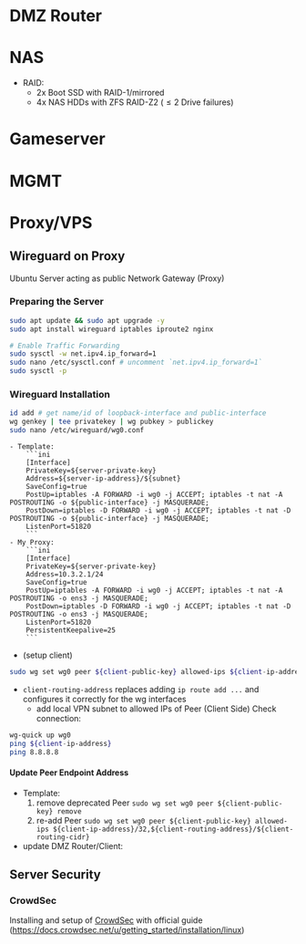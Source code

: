 # DMZ Router

# NAS
- RAID:
	- 2x Boot SSD with RAID-1/mirrored
	- 4x NAS HDDs with ZFS RAID-Z2 ($\leq 2$ Drive failures)
# Gameserver

# MGMT

# Proxy/VPS
## Wireguard on Proxy
Ubuntu Server acting as public Network Gateway (Proxy)
### Preparing the Server
```bash
sudo apt update && sudo apt upgrade -y
sudo apt install wireguard iptables iproute2 nginx

# Enable Traffic Forwarding
sudo sysctl -w net.ipv4.ip_forward=1 
sudo nano /etc/sysctl.conf # uncomment `net.ipv4.ip_forward=1`
sudo sysctl -p
```
### Wireguard Installation
```bash
id add # get name/id of loopback-interface and public-interface
wg genkey | tee privatekey | wg pubkey > publickey
sudo nano /etc/wireguard/wg0.conf
```
	- Template:
		```ini
		[Interface]
		PrivateKey=${server-private-key}
		Address=${server-ip-address}/${subnet}
		SaveConfig=true
		PostUp=iptables -A FORWARD -i wg0 -j ACCEPT; iptables -t nat -A POSTROUTING -o ${public-interface} -j MASQUERADE;
		PostDown=iptables -D FORWARD -i wg0 -j ACCEPT; iptables -t nat -D POSTROUTING -o ${public-interface} -j MASQUERADE;
		ListenPort=51820
		```
	- My Proxy:
		```ini
		[Interface]
		PrivateKey=${server-private-key}
		Address=10.3.2.1/24
		SaveConfig=true
		PostUp=iptables -A FORWARD -i wg0 -j ACCEPT; iptables -t nat -A POSTROUTING -o ens3 -j MASQUERADE;
		PostDown=iptables -D FORWARD -i wg0 -j ACCEPT; iptables -t nat -D POSTROUTING -o ens3 -j MASQUERADE;
		ListenPort=51820
		PersistentKeepalive=25
		```
- (setup client)
```bash
sudo wg set wg0 peer ${client-public-key} allowed-ips ${client-ip-address}/32,${client-routing-address}/${client-routing-cidr}
```
- `client-routing-address` replaces adding `ip route add ...` and configures it correctly for the wg interfaces
	- add local VPN subnet to allowed IPs of Peer (Client Side)
Check connection:
```bash
wg-quick up wg0
ping ${client-ip-address}
ping 8.8.8.8
```

#### Update Peer Endpoint Address
- Template:
	1) remove deprecated Peer `sudo wg set wg0 peer ${client-public-key} remove`
	2) re-add Peer  `sudo wg set wg0 peer ${client-public-key} allowed-ips ${client-ip-address}/32,${client-routing-address}/${client-routing-cidr}`
- update DMZ Router/Client:

## Server Security
### CrowdSec
Installing and setup of [CrowdSec](https://www.crowdsec.net/) with official guide (https://docs.crowdsec.net/u/getting_started/installation/linux)
